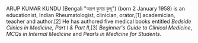 ARUP KUMAR KUNDU (Bengali "অরূপ কুমার কুন্ডু") (born 2 January 1958) is an educationist, Indian Rheumatologist, clinician, orator,[1] academician, teacher and author.[2] He has authored five medical books entitled _Bedside Clinics in Medicine, Part I & Part II_,[3] _Beginner's Guide to Clinical Medicine_, _MCQs in Internal Medicine_ and _Pearls in Medicine for Students_.
